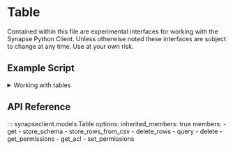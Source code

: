 # Table

Contained within this file are experimental interfaces for working with the Synapse Python
Client. Unless otherwise noted these interfaces are subject to change at any time. Use
at your own risk.

## Example Script

<details class="quote">
  <summary>Working with tables</summary>

```python
{!docs/scripts/object_orientated_programming_poc/oop_poc_table.py!}
```
</details>

## API Reference

::: synapseclient.models.Table
    options:
        inherited_members: true
        members:
        - get
        - store_schema
        - store_rows_from_csv
        - delete_rows
        - query
        - delete
        - get_permissions
        - get_acl
        - set_permissions
